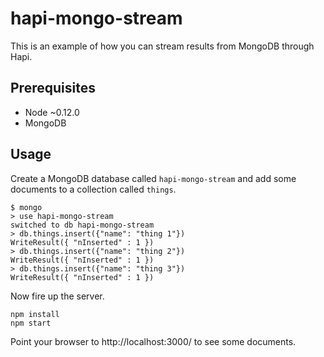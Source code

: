 # hapi-mongo-stream

This is an example of how you can stream results from MongoDB through Hapi.

## Prerequisites

* Node ~0.12.0
* MongoDB

## Usage

Create a MongoDB database called `hapi-mongo-stream` and add some documents to a collection called `things`.

```
$ mongo
> use hapi-mongo-stream
switched to db hapi-mongo-stream
> db.things.insert({"name": "thing 1"})
WriteResult({ "nInserted" : 1 })
> db.things.insert({"name": "thing 2"})
WriteResult({ "nInserted" : 1 })
> db.things.insert({"name": "thing 3"})
WriteResult({ "nInserted" : 1 })
```

Now fire up the server.

```
npm install
npm start
```

Point your browser to http://localhost:3000/ to see some documents.

